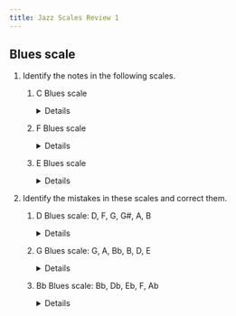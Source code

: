```yaml
---
title: Jazz Scales Review 1
---
```


## Blues scale

1. Identify the notes in the following scales.

	1. C Blues scale
	
	    <details>C, Eb, F, F#, G, Bb</details>
	
	1. F Blues scale
	
	    <details>F, Ab, Bb, B, C, Eb</details>
	
	1. E Blues scale
	
	    <details>E, G, A, A#, B, D</details>
		
2. Identify the mistakes in these scales and correct them.
	
	1. D Blues scale: D, F, G, G#, A, B
	
	    <details><strike>B</strike>. C</details>

	1. G Blues scale: G, A, Bb, B, D, E

    	<details>This is the major blues scale. The minor blues is G, Bb, C, D, F</details>
	
	1. Bb Blues scale: Bb, Db, Eb, F, Ab
    
    	<details>This is just the minor pentatonic. The Blues scale needs a #4: E.</details>